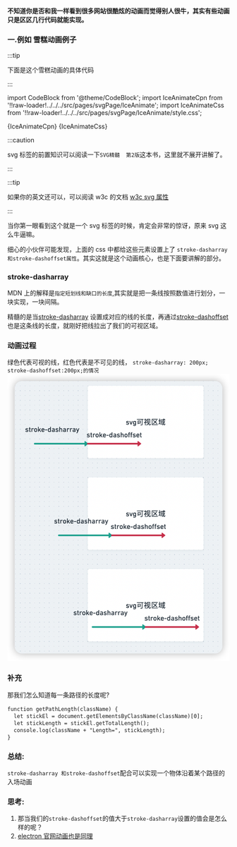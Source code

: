 #### 不知道你是否和我一样看到很多网站很酷炫的动画而觉得别人很牛，其实有些动画只是区区几行代码就能实现。

### 一.例如 <a to="/svgPage/IceAnimate">雪糕动画例子</a>

:::tip

下面是这个雪糕动画的具体代码

:::

import CodeBlock from '@theme/CodeBlock';
import IceAnimateCpn from '!!raw-loader!../../../src/pages/svgPage/IceAnimate';
import IceAnimateCss from '!!raw-loader!../../../src/pages/svgPage/IceAnimate/style.css';

<CodeBlock language="tsx">{IceAnimateCpn}</CodeBlock>
<CodeBlock language="css">{IceAnimateCss}</CodeBlock>

:::caution

svg 标签的前置知识可以阅读一下`SVG精髓  第2版`这本书，这里就不展开讲解了。

:::

:::tip

如果你的英文还可以，可以阅读 w3c 的文档
[w3c svg 属性](https://www.w3.org/TR/SVG/painting.html#StrokeDasharrayProperty)

:::

当你第一眼看到这个就是一个 svg 标签的时候，肯定会非常的惊讶，原来 svg 这么牛逼嘛。

细心的小伙伴可能发现，上面的 css 中都给这些元素设置上了 `stroke-dasharray和stroke-dashoffset属性`。其实这就是这个动画核心，也是下面要讲解的部分。

### stroke-dasharray

MDN 上的解释是`指定短划线和缺口的长度`,其实就是把一条线按照数值进行划分，一块实现，一块间隔。

精髓的是当[stroke-dasharray](https://developer.mozilla.org/zh-CN/docs/Web/SVG/Attribute/stroke-dasharray) 设置成对应的线的长度，再通过[stroke-dashoffset](https://developer.mozilla.org/zh-CN/docs/Web/SVG/Attribute/stroke-dashoffset)也是这条线的长度，就刚好把线拉出了我们的可视区域。

### 动画过程

绿色代表可视的线，红色代表是不可见的线， `stroke-dasharray: 200px; stroke-dashoffset:200px;的情况`
![动画过程](./assets/%E6%95%B4%E4%B8%AA%E5%8A%A8%E7%94%BB%E8%BF%87%E7%A8%8B.png)

### 补充

那我们怎么知道每一条路径的长度呢?

```
function getPathLength(className) {
  let stickEl = document.getElementsByClassName(className)[0];
  let stickLength = stickEl.getTotalLength();
  console.log(className + "Length=", stickLength);
}
```

### 总结:

`stroke-dasharray 和stroke-dashoffset`配合可以实现一个物体沿着某个路径的入场动画

### 思考:

1. 那当我们的`stroke-dashoffset`的值大于`stroke-dasharray`设置的值会是怎么样的呢？
2. [electron 官网动画也是同理](https://www.electronjs.org/zh/)
